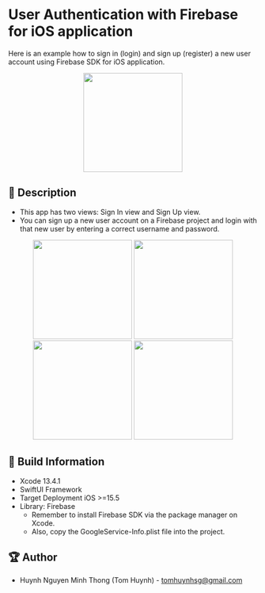 # User Authentication with Firebase for iOS application

Here is an example how to sign in (login) and sign up (register) a new user account using Firebase SDK for iOS application.

<p align="center">
  <img width="200" src="https://i.imgur.com/6jovHGu.png">
</p>

## 📖 Description

- This app has two views: Sign In view and Sign Up view.
- You can sign up a new user account on a Firebase project and login with that new user by entering a correct username and password.

<p align="center">
  <img src="https://i.imgur.com/3HK4h8U.png" width="200" > 
  <img src="https://i.imgur.com/3JfFckB.png" width="200" > 
  <img src="https://i.imgur.com/anD5zC9.png" width="200" > 
  <img src="https://i.imgur.com/P9PeZAk.png" width="200" >
</p>

## 🔧 Build Information
- Xcode 13.4.1
- SwiftUI Framework
- Target Deployment iOS >=15.5
- Library: Firebase
  - Remember to install Firebase SDK via the package manager on Xcode.
  - Also, copy the GoogleService-Info.plist file into the project.

## 🏆 Author
- Huynh Nguyen Minh Thong (Tom Huynh) - tomhuynhsg@gmail.com
